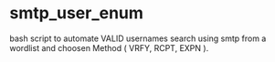 # smtp_user_enum
bash script to automate VALID usernames search using smtp from a wordlist and choosen Method ( VRFY, RCPT, EXPN ).

